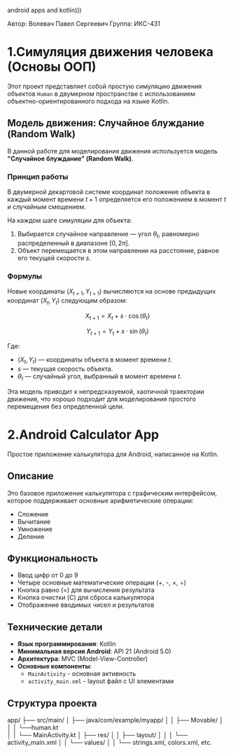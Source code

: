 android apps and kotlin)))

Автор: Волевач Павел Сергеевич 
Группа: ИКС-431

# 1.Симуляция движения человека (Основы ООП)

Этот проект представляет собой простую симуляцию движения объектов `Human` в двумерном пространстве с использованием объектно-ориентированного подхода на языке Kotlin.

## Модель движения: Случайное блуждание (Random Walk)

В данной работе для моделирования движения используется модель **"Случайное блуждание" (Random Walk)**. 

### Принцип работы

В двумерной декартовой системе координат положение объекта в каждый момент времени $t+1$ определяется его положением в момент $t$ и случайным смещением.

На каждом шаге симуляции для объекта:
1.  Выбирается случайное направление — угол $\theta_t$, равномерно распределенный в диапазоне $[0, 2\pi]$.
2.  Объект перемещается в этом направлении на расстояние, равное его текущей скорости $s$.

### Формулы

Новые координаты $(X_{t+1}, Y_{t+1})$ вычисляются на основе предыдущих координат $(X_t, Y_t)$ следующим образом:

$$
X_{t+1} = X_t + s \cdot \cos(\theta_t)
$$

$$
Y_{t+1} = Y_t + s \cdot \sin(\theta_t)
$$

Где:
- $(X_t, Y_t)$ — координаты объекта в момент времени $t$.
- $s$ — текущая скорость объекта.
- $\theta_t$ — случайный угол, выбранный в момент времени $t$.



Эта модель приводит к непредсказуемой, хаотичной траектории движения, что хорошо подходит для моделирования простого перемещения без определенной цели.




# 2.Android Calculator App

Простое приложение калькулятора для Android, написанное на Kotlin.

## Описание

Это базовое приложение калькулятора с графическим интерфейсом, которое поддерживает основные арифметические операции:
- Сложение
- Вычитание  
- Умножение
- Деление

## Функциональность

- Ввод цифр от 0 до 9
- Четыре основные математические операции (+, -, ×, ÷)
- Кнопка равно (=) для вычисления результата
- Кнопка очистки (C) для сброса калькулятора
- Отображение вводимых чисел и результатов

## Технические детали

- **Язык программирования**: Kotlin
- **Минимальная версия Android**: API 21 (Android 5.0)
- **Архитектура**: MVC (Model-View-Controller)
- **Основные компоненты**:
  - `MainActivity` - основная активность
  - `activity_main.xml` - layout файл с UI элементами

## Структура проекта
app/
├── src/main/
│ ├── java/com/example/myapp/
│ │ ├── Movable/
│ │ │ └──human.kt   
│ │ └── MainActivity.kt
│ ├── res/
│ │ ├── layout/
│ │ │ └── activity_main.xml
│ │ └── values/
│ │ └── strings.xml, colors.xml, etc.
